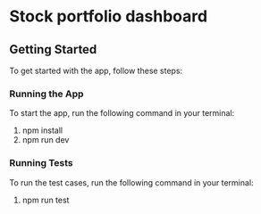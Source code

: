 # Stock portfolio dashboard

## Getting Started

To get started with the app, follow these steps:

### Running the App

To start the app, run the following command in your terminal:

1. npm install
2. npm run dev

### Running Tests

To run the test cases, run the following command in your terminal:

1. npm run test
